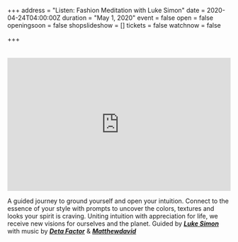 +++
address = "Listen: Fashion Meditation with Luke Simon"
date = 2020-04-24T04:00:00Z
duration = "May 1, 2020"
event = false
open = false
openingsoon = false
shopslideshow = []
tickets = false
watchnow = false

+++
<iframe width="100%" height="300" style="margin:20px 0 0;" scrolling="no" frameborder="no" allow="autoplay" src="https://w.soundcloud.com/player/?url=https%3A//api.soundcloud.com/tracks/806293393&color=%23000000&auto_play=false&hide_related=false&show_comments=true&show_user=true&show_reposts=false&show_teaser=true&visual=true"></iframe>

A guided journey to ground yourself and open your intuition. Connect to the essence of your style with prompts to uncover the colors, textures and looks your spirit is craving. Uniting intuition with appreciation for life, we receive new visions for ourselves and the planet. Guided by [**_Luke Simon_**](lukesimonmystic.com "Luke Simon") with music by [**_Deta Factor_**](https://www.instagram.com/jxpoll/ "Deta Factor") & [**_Matthewdavid_**](https://www.instagram.com/matthewdavidmcq/ "Matthewdavid")